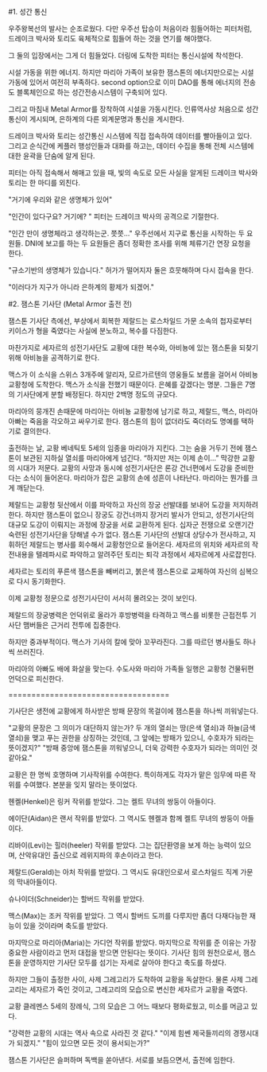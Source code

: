 #1. 성간 통신

우주왕복선의 발사는 순조로웠다. 
다만 우주선 탑승이 처음이라 힘들어하는 피터처럼, 
드레이크 박사와 토리도 육체적으로 힘들어 하는 것을 연기를 해야했다. 

그 둘의 입장에서는 그게 더 힘들었다. 
더링에 도착한 피터는 통신시설에 착석한다.

시설 가동을 위한 에너지.
하지만 마리아 가족이 보유한 잼스톤의 에너지만으로는 시설 가동에 있어서 여전히 부족하다.
second option으로 이미 DAO를 통해 에너지의 전송도 블록체인으로 하는 성간전송시스템이 구축되어 있다.

그리고 마침내 Metal Armor를 장착하여 시설을 가동시킨다.
인류역사상 처음으로 성간통신이 게시되며, 은하계의 다른 외계문명과 통신을 게시한다.

드레이크 박사와 토리는 성간통신 시스템에 직접 접속하여 데이터를 빨아들이고 있다. 
그리고 순식간에 케플러 행성인들과 대화를 하고는, 데이터 수집을 통해 전체 시스템에 대한 윤곽을 단숨에 알게 된다. 

피터는 아직 접속해서 해매고 있을 때, 
빛의 속도로 모든 사실을 알게된 드레이크 박사와 토리는 한 마디를 외친다. 

"거기에 우리와 같은 생명체가 있어"

"인간이 있다구요? 거기에? "
피터는 드레이크 박사의 공격으로 기절한다. 

"인간 만이 생명체라고 생각하는군. 쯧쯧..."
우주선에서 지구로 통신을 시작하는 두 요원들. 
DNI에 보고를 하는 두 요원들은 좀더 정확한 조사를 위해 체류기간 연장 요청을 한다. 

"규소기반의 생명체가 있습니다."
허가가 떨어지자 둘은 흐뭇해하며 다시 접속을 한다. 

"이러다가 지구가 아니라 은하계의 황제가 되겠어."


#2. 잼스톤 기사단 (Metal Armor 출전 전)

잼스톤 기사단 측에선, 부상에서 회복한 제랄드는 로스차일드 가문 소속의 첩자로부터 키이스가 형을 죽였다는 사실에 분노하고, 복수를 다짐한다. 

마찬가지로 세자르의 성전기사단도 교황에 대한 복수와, 아비뇽에 있는 잼스톤을 되찾기 위해 아비뇽을 공격하기로 한다. 

맥스가 이 소식을 스위스 3개주에 알리자, 모르가르텐의 영웅들도 보름을 걸어서 아비뇽 교황청에 도착한다. 
맥스가 소식을 전했기 때문이다. 은혜를 갚겠다는 명분.
그들은 7명의 기사단에게 분할 배정된다. 
하지만 2백명 정도의 규모다. 

마리아의 뭉개진 손때문에 마리아는 아비뇽 교황청에 남기로 하고, 
제랄드, 맥스, 마리아 아빠는 죽음을 각오하고 싸우기로 한다. 
잼스톤의 힘이 없더라도 죽더라도 명예를 택하기로 결의한다. 

출전하는 날, 
교황 베네틱토 5세의 임종을 마리아가 지킨다. 그는 숨을 거두기 전에 잼스톤이 보관된 지하실 열쇠를 마리아에게 넘긴다. 
“하지만 저는 이제 손이…”
막강한 교황의 시대가 저문다.
교황의 사망과 동시에 성전기사단은 론강 건너편에서 도강을 준비한다는 소식이 들어온다. 
마리아가 잡은 교황의 손에 성흔이 나타난다. 
마리아는 뭔가를 크게 깨닫는다. 

제랄드는 교황청 뒷산에서 이를 파악하고 자신의 장궁 선발대를 보내어 도강을 저지하려 한다. 
하지만 잼스톤이 없으니 장궁도 강건너까지 장거리 발사가 안되고, 
성전기사단의 대규모 도강이 이뤄지는 과정에 장궁을 서로 교환하게 된다. 
십자군 전쟁으로 오랜기간 숙련된 성전기사단을 당해낼 수가 없다. 
잼스톤 기사단의 선발대 상당수가 전사하고, 지휘하던 제랄드는 병사를 회수해서 교황청안으로 들어온다. 
세자르의 위치와 세자르의 작전내용을 텔레파시로 파악하고 알려주던 토리는 퇴각 과정에서 세자르에게 사로잡힌다. 

세자르는 토리의 푸른색 잼스톤을 빼버리고, 붉은색 잼스톤으로 교체하여 자신의 심복으로 다시 동기화한다. 

이제 교황청 정문으로 성전기사단이 서서히 몰려오는 것이 보인다. 

제랄드의 장궁병력은 언덕위로 올라가 후방병력을 타격하고
맥스를 비롯한 근접전투 기사단 맴버들은 근거리 전투에 집중한다. 

하지만 중과부적이다. 
맥스가 기사의 칼에 맞아 꼬꾸라진다. 
그를 따르던 병사들도 하나씩 쓰러진다. 

마리아의 아빠도 배에 화살을 맞는다. 
수도사와 마리아 가족들 일행은 교황청 건물뒤편 언덕으로 피신한다. 

===================================

기사단은 생전에 교황에게 하사받은 방패 문장의 목걸이에 잼스톤을 하나씩 끼워넣는다. 

"교황의 문장은 그 의미가 대단하지 않는가? 
두 개의 열쇠는 땅(은색 열쇠)과 하늘(금색 열쇠)을 맺고 푸는 권한을 상징하는 것인데, 
그 앞에는 방패가 있으니, 수호자가 되라는 뜻이겠지?"
"방패 중앙에 잼스톤을 끼워넣으니, 더욱 강력한 수호자가 되라는 의미인 것 같아요."

교황은 한 명씩 호명하며 기사작위를 수여한다. 
특이하게도 각자가 맡은 임무에 따른 작위를 수여했다. 
본분을 잊지 말라는 뜻이었다. 

헨켈(Henkel)은 링커 작위를 받았다. 
그는 켈트 무녀의 쌍둥이 아들이다. 

에이단(Aidan)은 랜서 작위를 받았다. 
그 역시도 헨켈과 함께 켈트 무녀의 쌍둥이 아들이다. 

리바이(Levi)는 힐러(heeler) 작위를 받았다.
그는 집단환영을 보게 하는 능력이 있으며, 산악유대인 출신으로 레위지파의 후손이라고 한다. 

제랄드(Gerald)는 아처 작위를 받았다. 그 역시도 유대인으로서 로스차일드 직계 가문의 막내아들이다. 

슈나이더(Schneider)는 할버드 작위를 받았다. 

맥스(Max)는 조커 작위를 받았다. 그 역시 할버드 도끼를 다루지만 좀더 다재다능한 재능이 있을 것이라며 축도를 받았다. 

마지막으로 마리아(Maria)는 가디언 작위를 받았다. 
마지막으로 작위를 준 이유는 가장 중요한 사람이라고 먼저 대접을 받으면 안된다는 뜻이다. 
기사단 힘의 원천으로서, 잼스톤을 운영하지만 기사단 모두를 섬기는 자세로 살아야 한다고 축도를 하셨다. 

하지만 그들이 출정한 사이, 사제 그레고리가 도착하여 교황을 독살한다.
물론 사제 그레고리는 세자르가 죽인 것이고, 
그레고리의 모습으로 변신한 세자르가 교황을 죽였다. 

교황 클레멘스 5세의 장례식, 
그의 모습은 그 어느 때보다 평화로웠고, 미소를 머금고 있다. 

"강력한 교황의 시대는 역사 속으로 사라진 것 같다."
"이제 힘쎈 제국들끼리의 경쟁시대가 되겠지."
"힘이 있으면 모든 것이 용서되는가?"

잼스톤 기사단은 슬퍼하며 독백을 쏟아낸다. 
서로를 보듬으면서, 출전에 임한다. 